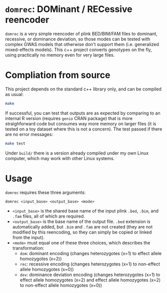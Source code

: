 # `domrec`: DOMinant / RECessive reencoder

`domrec` is a very simple reencoder of plink BED/BIM/FAM files to dominant, recessive, or dominance deviation, so those modes can be tested with complex GWAS models that otherwise don't support them (i.e. generalized mixed-effects models).
This c++ project converts genotypes on the fly, using practically no memory even for very large files.

# Compliation from source

This project depends on the standard c++ library only, and can be compiled as usual:
```bash
make
```
If successful, you can test that outputs are as expected by comparing to an internal R version (requires `genio` CRAN package) that is more straighforward code but consumes way more memory on larger files (it is tested on a toy dataset where this is not a concern).  The test passed if there are no error messages:
```bash
make test
```

Under `build/` there is a version already compiled under my own Linux computer, which may work with other Linux systems.

# Usage

`domrec` requires these three arguments:
```
domrec <input_base> <output_base> <mode>
```

- `<input_base>` is the shared base name of the input plink `.bed`, `.bim`, and `.fam` files, all of which are required.
- `<output_base>` is the base name of the output file.  `.bed` extension is automatically added, but `.bim` and `.fam` are not created (they are not modified by this reencoding, so they can simply be copied or linked from the input).
- `<mode>` must equal one of these three choices, which describes the transformation:
  - `dom`: dominant encoding (changes heterozygotes (x=1) to effect allele homozygotes (x=2))
  - `rec`: recessive encoding (changes heterozygotes (x=1) to non-effect allele homozygotes (x=0))
  - `dev`: dominance deviation encoding (changes heterozygotes (x=1) to effect allele homozygotes (x=2) and effect allele homozygotes (x=2) to non-effect allele homozygotes (x=0))

